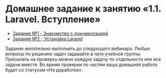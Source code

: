 # Домашнее задание к занятию «1.1. Laravel. Вступление»

* [Задание №1 - Знакомство с документацией](exercise-01.md)
* [Задание №2 - Установка Laravel](exercise-02.md)

Задание желательно выполнить до следующего вебинара. Любые вопросы по решению задач задавайте в чате учебной группы.
Присылать на проверку можно каждую задачу по отдельности или все задачи вместе. Во время проверки по частям ваша домашняя работа будет со статусом «На доработке».
